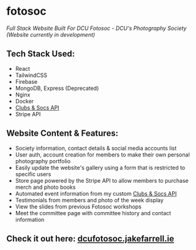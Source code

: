 # fotosoc

*Full Stack Website Built For DCU Fotosoc - DCU's Photography Society (Website currently in development)*

## Tech Stack Used:
- React
- TailwindCSS
- Firebase
- MongoDB, Express (Deprecated)
- Nginx
- Docker
- [Clubs & Socs API](https://github.com/CheeseLad/clubsandsocs-api)
- Stripe API

## Website Content & Features:
- Society information, contact details & social media accounts list
- User auth, account creation for members to make their own personal photography portfolio
- Easily update the website's gallery using a form that is restricted to specific users
- Store page powered by the Stripe API to allow members to purchase merch and photo books
- Automated event information from my custom [Clubs & Socs API](https://github.com/CheeseLad/clubsandsocs-api) 
- Testimonials from members and photo of the week display
- View the slides from previous Fotosoc workshops
- Meet the committee page with committee history and contact information

## Check it out here: [dcufotosoc.jakefarrell.ie](https://dcufotosoc.jakefarrell.ie)
